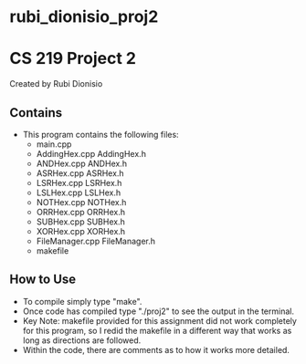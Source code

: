# rubi_dionisio_proj2
# CS 219 Project 2 #
Created by Rubi Dionisio

## Contains ##
* This program contains the following files:
    * main.cpp
    * AddingHex.cpp     AddingHex.h
    * ANDHex.cpp        ANDHex.h
    * ASRHex.cpp        ASRHex.h
    * LSRHex.cpp        LSRHex.h
    * LSLHex.cpp        LSLHex.h
    * NOTHex.cpp        NOTHex.h
    * ORRHex.cpp        ORRHex.h
    * SUBHex.cpp        SUBHex.h
    * XORHex.cpp         XORHex.h
    * FileManager.cpp   FileManager.h
    * makefile



## How to Use ##
* To compile simply type "make".
* Once code has compiled type "./proj2" to see the output in the terminal.
* Key Note: makefile provided for this assignment did not work completely for this program, so I redid the makefile in a different way that works as long as directions are followed.
* Within the code, there are comments as to how it works more detailed.
